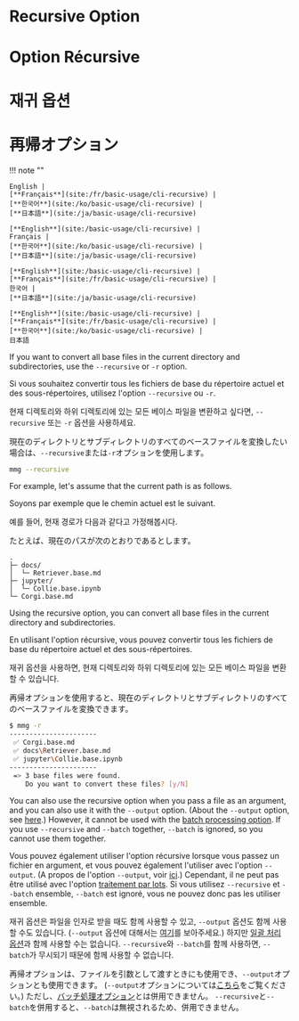 <!---------------------------->
<!-- multilingual suffix: en, fr, ko, ja -->
<!---------------------------->
<!-- [en] -->
# Recursive Option
<!-- [fr] -->
# Option Récursive
<!-- [ko] -->
# 재귀 옵션
<!-- [ja] -->
# 再帰オプション
<!-- [common] -->

!!! note ""

<!-- [en] -->
    English |
    [**Français**](site:/fr/basic-usage/cli-recursive) |
    [**한국어**](site:/ko/basic-usage/cli-recursive) |
    [**日本語**](site:/ja/basic-usage/cli-recursive)
<!-- [fr] -->
    [**English**](site:/basic-usage/cli-recursive) |
    Français |
    [**한국어**](site:/ko/basic-usage/cli-recursive) |
    [**日本語**](site:/ja/basic-usage/cli-recursive)
<!-- [ko] -->
    [**English**](site:/basic-usage/cli-recursive) |
    [**Français**](site:/fr/basic-usage/cli-recursive) |
    한국어 |
    [**日本語**](site:/ja/basic-usage/cli-recursive)
<!-- [ja] -->
    [**English**](site:/basic-usage/cli-recursive) |
    [**Français**](site:/fr/basic-usage/cli-recursive) |
    [**한국어**](site:/ko/basic-usage/cli-recursive) |
    日本語
<!-- [common] -->

<!-- [en] -->
If you want to convert all base files in the current directory and subdirectories, use the `--recursive` or `-r` option.
<!-- [fr] -->
Si vous souhaitez convertir tous les fichiers de base du répertoire actuel et des sous-répertoires, utilisez l'option `--recursive` ou `-r`.
<!-- [ko] -->
현재 디렉토리와 하위 디렉토리에 있는 모든 베이스 파일을 변환하고 싶다면, `--recursive` 또는 `-r` 옵션을 사용하세요.
<!-- [ja] -->
現在のディレクトリとサブディレクトリのすべてのベースファイルを変換したい場合は、`--recursive`または`-r`オプションを使用します。
<!-- [common] -->

```sh
mmg --recursive
```

<!-- [en] -->
For example, let's assume that the current path is as follows.
<!-- [fr] -->
Soyons par exemple que le chemin actuel est le suivant.
<!-- [ko] -->
예를 들어, 현재 경로가 다음과 같다고 가정해봅시다.
<!-- [ja] -->
たとえば、現在のパスが次のとおりであるとします。
<!-- [common] -->

```text
.
├─ docs/
│  └─ Retriever.base.md
├─ jupyter/
│  └─ Collie.base.ipynb
└─ Corgi.base.md
```

<!-- [en] -->
Using the recursive option, you can convert all base files in the current directory and subdirectories.
<!-- [fr] -->
En utilisant l'option récursive, vous pouvez convertir tous les fichiers de base du répertoire actuel et des sous-répertoires.
<!-- [ko] -->
재귀 옵션을 사용하면, 현재 디렉토리와 하위 디렉토리에 있는 모든 베이스 파일을 변환할 수 있습니다.
<!-- [ja] -->
再帰オプションを使用すると、現在のディレクトリとサブディレクトリのすべてのベースファイルを変換できます。
<!-- [common] -->

```sh
$ mmg -r
----------------------
 ✅ Corgi.base.md
 ✅ docs\Retriever.base.md
 ✅ jupyter\Collie.base.ipynb
----------------------
 => 3 base files were found.
    Do you want to convert these files? [y/N]
```

<!-- [en] -->
You can also use the recursive option when you pass a file as an argument, and you can also use it with the `--output` option.
(About the `--output` option, see [here](site:/basic-usage/cli-html-pdf).)
However, it cannot be used with the [batch processing option](site:/advanced-usage/cli-batch-processing).
If you use `--recursive` and `--batch` together, `--batch` is ignored, so you cannot use them together.
<!-- [fr] -->
Vous pouvez également utiliser l'option récursive lorsque vous passez un fichier en argument, et vous pouvez également l'utiliser avec l'option `--output`.
(A propos de l'option `--output`, voir [ici](site:/fr/basic-usage/cli-html-pdf).)
Cependant, il ne peut pas être utilisé avec l'option [traitement par lots](site:/fr/advanced-usage/cli-batch-processing).
Si vous utilisez `--recursive` et `--batch` ensemble, `--batch` est ignoré, vous ne pouvez donc pas les utiliser ensemble.
<!-- [ko] -->
재귀 옵션은 파일을 인자로 받을 때도 함께 사용할 수 있고, `--output` 옵션도 함께 사용할 수도 있습니다.
(`--output` 옵션에 대해서는 [여기](site:/ko/basic-usage/cli-html-pdf)를 보아주세요.)
하지만 [일괄 처리 옵션](site:/ko/advanced-usage/cli-batch-processing)과 함께 사용할 수는 없습니다.
`--recursive`와 `--batch`를 함께 사용하면, `--batch`가 무시되기 때문에 함께 사용할 수 없습니다.
<!-- [ja] -->
再帰オプションは、ファイルを引数として渡すときにも使用でき、`--output`オプションとも使用できます。
(`--output`オプションについては[こちら](site:/ja/basic-usage/cli-html-pdf)をご覧ください。)
ただし、[バッチ処理オプション](site:/ja/advanced-usage/cli-batch-processing)とは併用できません。
`--recursive`と`--batch`を併用すると、`--batch`は無視されるため、併用できません。
<!-- [common] -->
